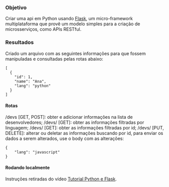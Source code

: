 ### Objetivo

Criar uma api em Python usando [Flask](https://flask-ptbr.readthedocs.io/en/latest/), um micro-framework multiplataforma que provê um modelo simples para a criação de microsserviços, como APIs RESTful.


### Resultados

Criado um arquivo com as seguintes informações para que fossem manipuladas e consultadas pelas rotas abaixo:

```
[
  {
    "id": 1,
    "name": "Ana",
    "lang": "python"
  }
]
```

#### Rotas

/devs [GET, POST]: obter e adicionar informações na lista de desenvolvedores;
/devs/<lang> [GET]: obter as informações filtradas por linguagem;
/devs/<id> [GET]: obter as informações filtradas por id;
/devs/<id> [PUT, DELETE]: alterar ou deletar as informações buscando por id, para enviar os dados a serem alterados, use o body com as alterações:

```
{
    "lang": "javascript"
}

```

#### Rodando localmente


Instruções retiradas do vídeo [Tutorial Python e Flask](https://www.youtube.com/watch?v=N6cZ6aHvLYs). 
